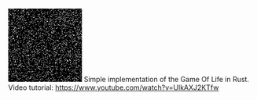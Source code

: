 ![game_of_life](game_of_life.gif)
Simple implementation of the Game Of Life in Rust. Video tutorial: https://www.youtube.com/watch?v=UlkAXJ2KTfw
